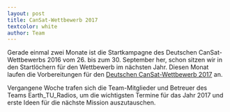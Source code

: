 ```yaml
---
layout: post
title: CanSat-Wettbewerb 2017
textcolor: white
author: Team
---
```


Gerade einmal zwei Monate ist die Startkampagne des Deutschen CanSat-Wettbewerbs 2016 vom 26. bis zum 30. September her, schon sitzen wir in den Startlöchern für den Wettbewerb im nächsten Jahr. Diesen Monat laufen die Vorbereitungen für den [Deutschen CanSat-Wettbewerb 2017](http://cansat.de/wettbewerb_2017.html) an.

Vergangene Woche trafen sich die Team-Mitglieder und Betreuer des Teams Earth_TU_Radios, um die wichtigsten Termine für das Jahr 2017 und erste Ideen für die nächste Mission auszutauschen.
